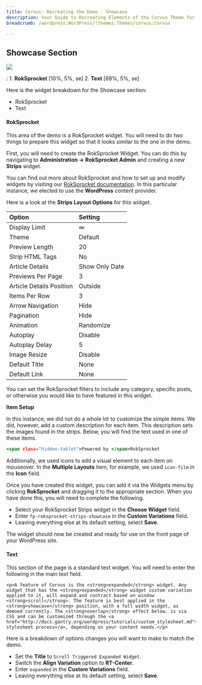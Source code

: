 ```yaml
---
title: Corvus: Recreating the Demo - Showcase
description: Your Guide to Recreating Elements of the Corvus Theme for WordPress
breadcrumb: /wordpress:WordPress/!themes:Themes/corvus:Corvus

---
```


Showcase Section
-----

![][demo]

:   1. **RokSprocket** [10%, 5%, se]
    2. **Text** [69%, 5%, se]

Here is the widget breakdown for the Showcase section:

* RokSprocket
* Text

#### RokSprocket

This area of the demo is a RokSprocket widget. You will need to do two things to prepare this widget so that it looks similar to the one in the demo.

First, you will need to create the RokSprocket Widget. You can do this by navigating to **Administration -> RokSprocket Admin** and creating a new **Strips** widget. 

You can find out more about RokSprocket and how to set up and modify widgets by visiting our [RokSprocket documentation](../../plugins/roksprocket/). In this particular instance, we elected to use the **WordPress** content provider.

Here is a look at the **Strips Layout Options** for this widget.

| Option                   | Setting        |  
| :----------------------- | :------------- |  
| Display Limit            | ∞              |  
| Theme                    | Default        |  
| Preview Length           | 20             |  
| Strip HTML Tags          | No             |  
| Article Details          | Show Only Date |  
| Previews Per Page        | 3              |  
| Article Details Position | Outside        |  
| Items Per Row            | 3              |  
| Arrow Navigation         | Hide           |  
| Pagination               | Hide           |  
| Animation                | Randomize      |  
| Autoplay                 | Disable        |  
| Autoplay Delay           | 5              |  
| Image Resize             | Disable        |  
| Default Title            | None           |  
| Default Link             | None           |  

You can set the RokSprocket filters to include any category, specific posts, or otherwise you would like to have featured in this widget.

**Item Setup**

In this instance, we did not do a whole lot to customize the simple items. We did, however, add a custom description for each item. This description sets the images found in the strips. Below, you will find the text used in one of these items.

~~~ .html
<span class="hidden-tablet">Powered by </span>RokSprocket
~~~

Additionally, we used icons to add a visual element to each item on mouseover. In the **Multiple Layouts** item, for example, we used `icon-film` in the **Icon** field.

Once you have created this widget, you can add it via the Widgets menu by clicking **RokSprocket** and dragging it to the appropriate section. When you have done this, you will need to complete the following.

* Select your RokSprocket Strips widget in the **Choose Widget** field.
* Enter `fp-roksprocket-strips-showcase` in the **Custom Variations** field.
* Leaving everything else at its default setting, select **Save**.

The widget should now be created and ready for use on the front page of your WordPress site.

#### Text

This section of the page is a standard text widget. You will need to enter the following in the main text field.

~~~
<p>A feature of Corvus is the <strong>expanded</strong> widget. Any widget that has the <strong>expanded</strong> widget custom variation applied to it, will expand and contract based on window <strong>scroll</strong>. The feature is best applied in the <strong>showcase</strong> position, with a full width widget, as demoed currently. The <strong>overlap</strong> effect below, is via CSS and can be customized through the <a href="http://docs.gantry.org/wordpress/tutorials/custom_stylesheet.md">custom stylesheet process</a>, depending on your content needs.</p>
~~~

Here is a breakdown of options changes you will want to make to match the demo.

* Set the **Title** to `Scroll Triggered Expanded Widget`.
* Switch the **Align Variation** option to **RT-Center**.
* Enter `expanded` in the **Custom Variations** field.
* Leaving everything else at its default setting, select **Save**.

[demo]: assets/demo_3.jpeg
[roksprocket]: ../../plugins/roksprocket/
